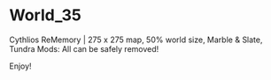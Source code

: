 # World_35
Cythlios ReMemory | 275 x 275 map, 50% world size, Marble &amp; Slate, Tundra
Mods: All can be safely removed!

Enjoy!
